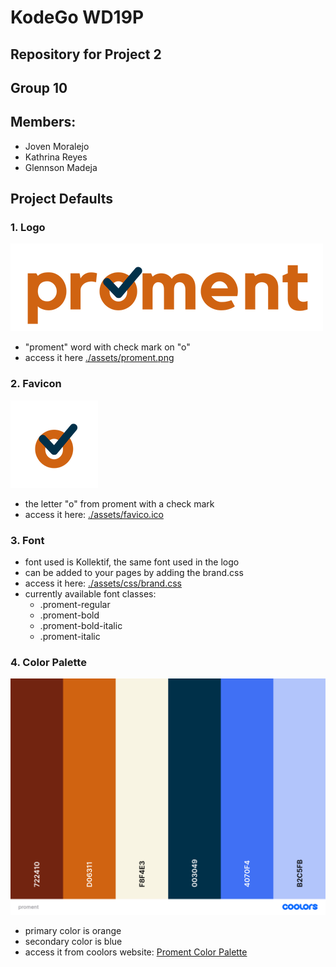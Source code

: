 # KodeGo WD19P
## Repository for Project 2

## Group 10
## Members:
- Joven Moralejo
- Kathrina Reyes
- Glennson Madeja


## **Project Defaults**

### **1. Logo**

![proment-logo](./assets/proment.png)
- "proment" word with check mark on "o"
- access it here [./assets/proment.png](./assets/proment.png)


### **2. Favicon**

![proment-favicon](./assets/favico.ico)
- the letter "o" from proment with a check mark
- access it here: [./assets/favico.ico](./assets/favico.ico)


### **3. Font**
- font used is Kollektif, the same font used in the logo
- can be added to your pages by adding the brand.css
- access it here: [./assets/css/brand.css](./assets/css/brand.css)
- currently available font classes:
   + .proment-regular
   + .proment-bold
   + .proment-bold-italic
   + .proment-italic


### **4. Color Palette**

![proment-color-palette](./assets/proment-color-pallete.png)
- primary color is orange
- secondary color is blue
- access it from coolors website: [Proment Color Palette](https://coolors.co/722410-d06311-f8f4e3-003049-4070f4-b2c5fb)
